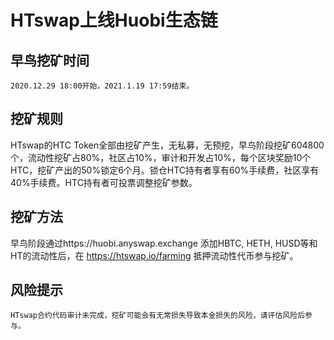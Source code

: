 # HTswap上线Huobi生态链

## 早鸟挖矿时间
	2020.12.29 18:00开始，2021.1.19 17:59结束。

## 挖矿规则

HTswap的HTC Token全部由挖矿产生，无私募，无预挖，早鸟阶段挖矿604800个，流动性挖矿占80%，社区占10%，审计和开发占10%，每个区块奖励10个HTC，挖矿产出的50%锁定6个月。锁仓HTC持有者享有60%手续费，社区享有40%手续费。HTC持有者可投票调整挖矿参数。

## 挖矿方法

早鸟阶段通过https://huobi.anyswap.exchange 添加HBTC, HETH, HUSD等和HT的流动性后，在 https://htswap.io/farming 抵押流动性代币参与挖矿。

## 风险提示
	HTswap合约代码审计未完成，挖矿可能会有无常损失导致本金损失的风险，请评估风险后参与。
